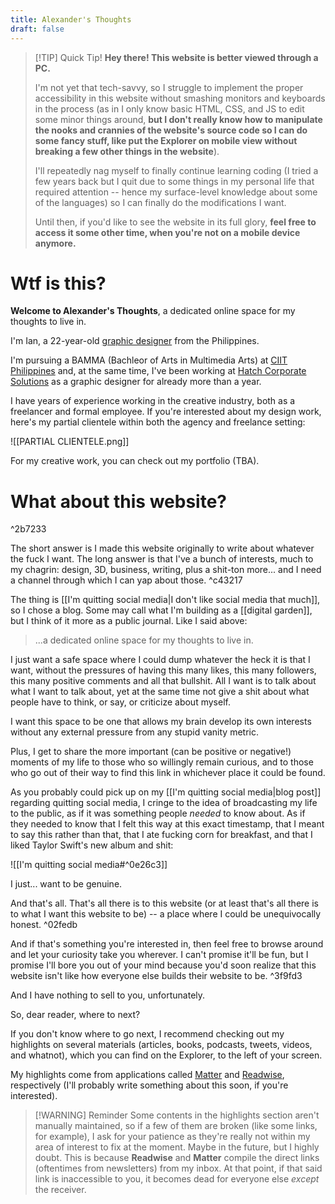 ```yaml
---
title: Alexander's Thoughts
draft: false
---
```



> [!TIP] Quick Tip!
> **Hey there! This website is better viewed through a PC.** 
> 
> I'm not yet that tech-savvy, so I struggle to implement the proper accessibility in this website without smashing monitors and keyboards in the process (as in I only know basic HTML, CSS, and JS to edit some minor things around, **but I don't really know how to manipulate the nooks and crannies of the website's source code so I can do some fancy stuff, like put the Explorer on mobile view without breaking a few other things in the website**).
> 
> I'll repeatedly nag myself to finally continue learning coding (I tried a few years back but I quit due to some things in my personal life that required attention -- hence my surface-level knowledge about some of the languages) so I can finally do the modifications I want. 
> 
> Until then, if you'd like to see the website in its full glory, **feel free to access it some other time, when you're not on a mobile device anymore.**


# Wtf is this?

**Welcome to Alexander's Thoughts**, a dedicated online space for my thoughts to live in.

I'm Ian, a 22-year-old [graphic designer](https://www.linkedin.com/in/theianaquino1/) from the Philippines. 

I'm pursuing a BAMMA (Bachleor of Arts in Multimedia Arts) at [CIIT Philippines](https://www.ciit.edu.ph/) and, at the same time, I've been working at [Hatch Corporate Solutions](https://www.instagram.com/hatch.solutions/?hl=en) as a graphic designer for already more than a year. 

I have years of experience working in the creative industry, both as a freelancer and formal employee. If you're interested about my design work, here's my partial clientele within both the agency and freelance setting:

![[PARTIAL CLIENTELE.png]]

For my creative work, you can check out my portfolio (TBA).

# What about this website?

^2b7233

The short answer is I made this website originally to write about whatever the fuck I want. The long answer is that I've a bunch of interests, much to my chagrin: design, 3D, business, writing, plus a shit-ton more... and I need a channel through which I can yap about those. ^c43217

The thing is [[I'm quitting social media|I don't like social media that much]], so I chose a blog. Some may call what I'm building as a [[digital garden]], but I think of it more as a public journal. Like I said above:

>...a dedicated online space for my thoughts to live in.

I just want a safe space where I could dump whatever the heck it is that I want, without the pressures of having this many likes, this many followers, this many positive comments and all that bullshit. All I want is to talk about what I want to talk about, yet at the same time not give a shit about what people have to think, or say, or criticize about myself.

I want this space to be one that allows my brain develop its own interests without any external pressure from any stupid vanity metric.

Plus, I get to share the more important (can be positive or negative!) moments of my life to those who so willingly remain curious, and to those who go out of their way to find this link in whichever place it could be found.

As you probably could pick up on my [[I'm quitting social media|blog post]] regarding quitting social media, I cringe to the idea of broadcasting my life to the public, as if it was something people *needed* to know about. As if they needed to know that I felt this way at this exact timestamp, that I meant to say this rather than that, that I ate fucking corn for breakfast, and that I liked Taylor Swift's new album and shit:

![[I'm quitting social media#^0e26c3]]

I just... want to be genuine.

And that's all. That's all there is to this website (or at least that's all there is to what I want this website to be) -- a place where I could be unequivocally honest. ^02fedb

And if that's something you're interested in, then feel free to browse around and let your curiosity take you wherever. I can't promise it'll be fun, but I promise I'll bore you out of your mind because you'd soon realize that this website isn't like how everyone else builds their website to be. ^3f9fd3

And I have nothing to sell to you, unfortunately.

So, dear reader, where to next?

If you don't know where to go next, I recommend checking out my highlights on several materials (articles, books, podcasts, tweets, videos, and whatnot), which you can find on the Explorer, to the left of your screen. 

My highlights come from applications called [Matter](https://web.getmatter.com/referral/4gs6wuqe) and [Readwise](https://readwise.io/i/ian161), respectively (I'll probably write something about this soon, if you're interested).


> [!WARNING] Reminder
> Some contents in the highlights section aren't manually maintained, so if a few of them are broken (like some links, for example), I ask for your patience as they're really not within my area of interest to fix at the moment. Maybe in the future, but I highly doubt. This is because **Readwise** and **Matter** compile the direct links (oftentimes from newsletters) from my inbox. At that point, if that said link is inaccessible to you, it becomes dead for everyone else *except* the receiver.
